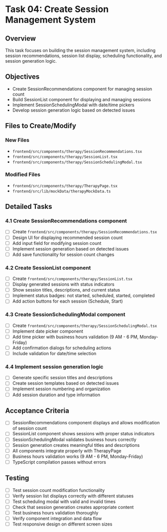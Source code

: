 # Task 04: Create Session Management System

## Overview

This task focuses on building the session management system, including session recommendations, session list display, scheduling functionality, and session generation logic.

## Objectives

- Create SessionRecommendations component for managing session count
- Build SessionList component for displaying and managing sessions
- Implement SessionSchedulingModal with date/time pickers
- Develop session generation logic based on detected issues

## Files to Create/Modify

### New Files
- `frontend/src/components/therapy/SessionRecommendations.tsx`
- `frontend/src/components/therapy/SessionList.tsx`
- `frontend/src/components/therapy/SessionSchedulingModal.tsx`

### Modified Files
- `frontend/src/components/therapy/TherapyPage.tsx`
- `frontend/src/lib/mockData/therapyMockData.ts`

## Detailed Tasks

### 4.1 Create SessionRecommendations component
- [ ] Create `frontend/src/components/therapy/SessionRecommendations.tsx`
- [ ] Design UI for displaying recommended session count
- [ ] Add input field for modifying session count
- [ ] Implement session generation based on detected issues
- [ ] Add save functionality for session count changes

### 4.2 Create SessionList component
- [ ] Create `frontend/src/components/therapy/SessionList.tsx`
- [ ] Display generated sessions with status indicators
- [ ] Show session titles, descriptions, and current status
- [ ] Implement status badges: not started, scheduled, started, completed
- [ ] Add action buttons for each session (Schedule, Start)

### 4.3 Create SessionSchedulingModal component
- [ ] Create `frontend/src/components/therapy/SessionSchedulingModal.tsx`
- [ ] Implement date picker component
- [ ] Add time picker with business hours validation (9 AM - 6 PM, Monday-Friday)
- [ ] Add confirmation dialogs for scheduling actions
- [ ] Include validation for date/time selection

### 4.4 Implement session generation logic
- [ ] Generate specific session titles and descriptions
- [ ] Create session templates based on detected issues
- [ ] Implement session numbering and organization
- [ ] Add session duration and type information

## Acceptance Criteria

- [ ] SessionRecommendations component displays and allows modification of session count
- [ ] SessionList component shows sessions with proper status indicators
- [ ] SessionSchedulingModal validates business hours correctly
- [ ] Session generation creates meaningful titles and descriptions
- [ ] All components integrate properly with TherapyPage
- [ ] Business hours validation works (9 AM - 6 PM, Monday-Friday)
- [ ] TypeScript compilation passes without errors

## Testing

- [ ] Test session count modification functionality
- [ ] Verify session list displays correctly with different statuses
- [ ] Test scheduling modal with valid and invalid times
- [ ] Check that session generation creates appropriate content
- [ ] Test business hours validation thoroughly
- [ ] Verify component integration and data flow
- [ ] Test responsive design on different screen sizes
